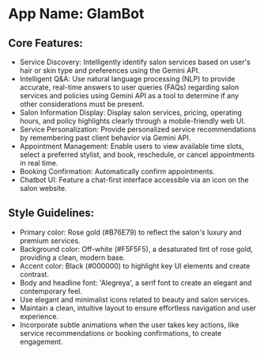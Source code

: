 # **App Name**: GlamBot

## Core Features:

- Service Discovery: Intelligently identify salon services based on user's hair or skin type and preferences using the Gemini API.
- Intelligent Q&A: Use natural language processing (NLP) to provide accurate, real-time answers to user queries (FAQs) regarding salon services and policies using Gemini API as a tool to determine if any other considerations must be present.
- Salon Information Display: Display salon services, pricing, operating hours, and policy highlights clearly through a mobile-friendly web UI.
- Service Personalization: Provide personalized service recommendations by remembering past client behavior via Gemini API.
- Appointment Management: Enable users to view available time slots, select a preferred stylist, and book, reschedule, or cancel appointments in real time.
- Booking Confirmation: Automatically confirm appointments.
- Chatbot UI: Feature a chat-first interface accessible via an icon on the salon website.

## Style Guidelines:

- Primary color: Rose gold (#B76E79) to reflect the salon's luxury and premium services.
- Background color: Off-white (#F5F5F5), a desaturated tint of rose gold, providing a clean, modern base.
- Accent color: Black (#000000) to highlight key UI elements and create contrast.
- Body and headline font: 'Alegreya', a serif font to create an elegant and contemporary feel.
- Use elegant and minimalist icons related to beauty and salon services.
- Maintain a clean, intuitive layout to ensure effortless navigation and user experience.
- Incorporate subtle animations when the user takes key actions, like service recommendations or booking confirmations, to create engagement.